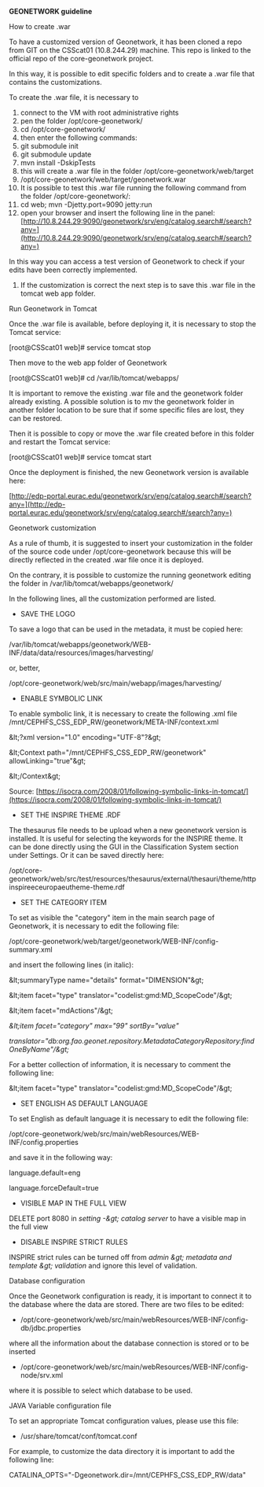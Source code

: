 **GEONETWORK guideline**

How to create .war

To have a customized version of Geonetwork, it has been cloned a repo from GIT on the CSScat01 (10.8.244.29) machine. This repo is linked to the official repo of the core-geonetwork project.

In this way, it is possible to edit specific folders and to create a .war file that contains the customizations.

To create the .war file, it is necessary to

1. connect to the VM with root administrative rights
2. pen the folder /opt/core-geonetwork/
  1. cd /opt/core-geonetwork/
3. then enter the following commands:
  1. git submodule init
  2. git submodule update
  3. mvn install -DskipTests
4. this will create a .war file in the folder /opt/core-geonetwork/web/target
  1. /opt/core-geonetwork/web/target/geonetwork.war
5. It is possible to test this .war file running the following command from the folder /opt/core-geonetwork/:
  1. cd web; mvn -Djetty.port=9090 jetty:run
  2. open your browser and insert the following line in the panel:
[http://10.8.244.29:9090/geonetwork/srv/eng/catalog.search#/search?any=](http://10.8.244.29:9090/geonetwork/srv/eng/catalog.search#/search?any=)

In this way you can access a test version of Geonetwork to check if your edits have been correctly implemented.

1. If the customization is correct the next step is to save this .war file in the tomcat web app folder.

Run Geonetwork in Tomcat

Once the .war file is available, before deploying it, it is necessary to stop the Tomcat service:

[root@CSScat01 web]# service tomcat stop

Then move to the web app folder of Geonetwork

[root@CSScat01 web]# cd /var/lib/tomcat/webapps/

It is important to remove the existing .war file and the geonetwork folder already existing. A possible solution is to mv the geonetwork folder in another folder location to be sure that if some specific files are lost, they can be restored.

Then it is possible to copy or move the .war file created before in this folder and restart the Tomcat service:

[root@CSScat01 web]# service tomcat start

Once the deployment is finished, the new Geonetwork version is available here:

[http://edp-portal.eurac.edu/geonetwork/srv/eng/catalog.search#/search?any=](http://edp-portal.eurac.edu/geonetwork/srv/eng/catalog.search#/search?any=)

Geonetwork customization

As a rule of thumb, it is suggested to insert your customization in the folder of the source code under /opt/core-geonetwork because this will be directly reflected in the created .war file once it is deployed.

On the contrary, it is possible to customize the running geonetwork editing the folder in /var/lib/tomcat/webapps/geonetwork/

In the following lines, all the customization performed are listed.

- SAVE THE LOGO

To save a logo that can be used in the metadata, it must be copied here:

/var/lib/tomcat/webapps/geonetwork/WEB-INF/data/data/resources/images/harvesting/

or, better,

/opt/core-geonetwork/web/src/main/webapp/images/harvesting/

- ENABLE SYMBOLIC LINK

To enable symbolic link, it is necessary to create the following .xml file /mnt/CEPHFS\_CSS\_EDP\_RW/geonetwork/META-INF/context.xml

\&lt;?xml version=&quot;1.0&quot; encoding=&quot;UTF-8&quot;?\&gt;

\&lt;Context path=&quot;/mnt/CEPHFS\_CSS\_EDP\_RW/geonetwork&quot; allowLinking=&quot;true&quot;\&gt;

\&lt;/Context\&gt;

Source: [https://isocra.com/2008/01/following-symbolic-links-in-tomcat/](https://isocra.com/2008/01/following-symbolic-links-in-tomcat/)

- SET THE INSPIRE THEME .RDF

The thesaurus file needs to be upload when a new geonetwork version is installed. It is useful for selecting the keywords for the INSPIRE theme. It can be done directly using the GUI in the Classification System section under Settings. Or it can be saved directly here:

/opt/core-geonetwork/web/src/test/resources/thesaurus/external/thesauri/theme/httpinspireeceuropaeutheme-theme.rdf

- SET THE CATEGORY ITEM

To set as visible the &quot;category&quot; item in the main search page of Geonetwork, it is necessary to edit the following file:

/opt/core-geonetwork/web/target/geonetwork/WEB-INF/config-summary.xml

and insert the following lines (in italic):

\&lt;summaryType name=&quot;details&quot; format=&quot;DIMENSION&quot;\&gt;

\&lt;item facet=&quot;type&quot; translator=&quot;codelist:gmd:MD\_ScopeCode&quot;/\&gt;

\&lt;item facet=&quot;mdActions&quot;/\&gt;

_\&lt;item facet=&quot;category&quot; max=&quot;99&quot; sortBy=&quot;value&quot;_

_translator=&quot;db:org.fao.geonet.repository.MetadataCategoryRepository:findOneByName&quot;/\&gt;_

For a better collection of information, it is necessary to comment the following line:

\&lt;item facet=&quot;type&quot; translator=&quot;codelist:gmd:MD\_ScopeCode&quot;/\&gt;

- SET ENGLISH AS DEFAULT LANGUAGE

To set English as default language it is necessary to edit the following file:

/opt/core-geonetwork/web/src/main/webResources/WEB-INF/config.properties

and save it in the following way:

language.default=eng

language.forceDefault=true

- VISIBLE MAP IN THE FULL VIEW

DELETE port 8080 in _setting -\&gt; catalog server_ to have a visible map in the full view

- DISABLE INSPIRE STRICT RULES

INSPIRE strict rules can be turned off from _admin \&gt; metadata and template \&gt; validation_ and ignore this level of validation.

Database configuration

Once the Geonetwork configuration is ready, it is important to connect it to the database where the data are stored. There are two files to be edited:

- /opt/core-geonetwork/web/src/main/webResources/WEB-INF/config-db/jdbc.properties

where all the information about the database connection is stored or to be inserted

- /opt/core-geonetwork/web/src/main/webResources/WEB-INF/config-node/srv.xml

where it is possible to select which database to be used.

JAVA Variable configuration file

To set an appropriate Tomcat configuration values, please use this file:

- /usr/share/tomcat/conf/tomcat.conf

For example, to customize the data directory it is important to add the following line:

CATALINA\_OPTS=&quot;-Dgeonetwork.dir=/mnt/CEPHFS\_CSS\_EDP\_RW/data&quot;

